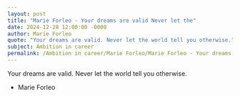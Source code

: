 ```yaml
---
layout: post
title: "Marie Forleo - Your dreams are valid Never let the"
date: 2024-12-28 12:00:00 -0000
author: Marie Forleo
quote: "Your dreams are valid. Never let the world tell you otherwise."
subject: Ambition in career
permalink: /Ambition in career/Marie Forleo/Marie Forleo - Your dreams are valid Never let the
---
```


Your dreams are valid. Never let the world tell you otherwise.

- Marie Forleo
